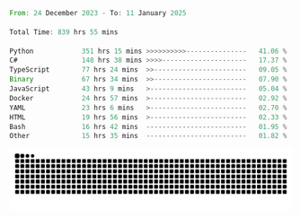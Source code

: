 <!--START_SECTION:waka-->

```rust
From: 24 December 2023 - To: 11 January 2025

Total Time: 839 hrs 55 mins

Python            351 hrs 15 mins >>>>>>>>>>---------------   41.06 %
C#                148 hrs 38 mins >>>>---------------------   17.37 %
TypeScript        77 hrs 24 mins  >>-----------------------   09.05 %
Binary            67 hrs 34 mins  >>-----------------------   07.90 %
JavaScript        43 hrs 9 mins   >------------------------   05.04 %
Docker            24 hrs 57 mins  >------------------------   02.92 %
YAML              23 hrs 6 mins   >------------------------   02.70 %
HTML              19 hrs 56 mins  >------------------------   02.33 %
Bash              16 hrs 42 mins  -------------------------   01.95 %
Other             15 hrs 35 mins  -------------------------   01.82 %
```

<!--END_SECTION:waka-->


<picture>
  <source media="(prefers-color-scheme: dark)" srcset="https://raw.githubusercontent.com/jeerawut97/jeerawut97/output/github-contribution-grid-snake.svg">
  <img alt="github contribution grid snake animation" src="https://raw.githubusercontent.com/jeerawut97/jeerawut97/output/github-contribution-grid-snake.svg">
</picture>
